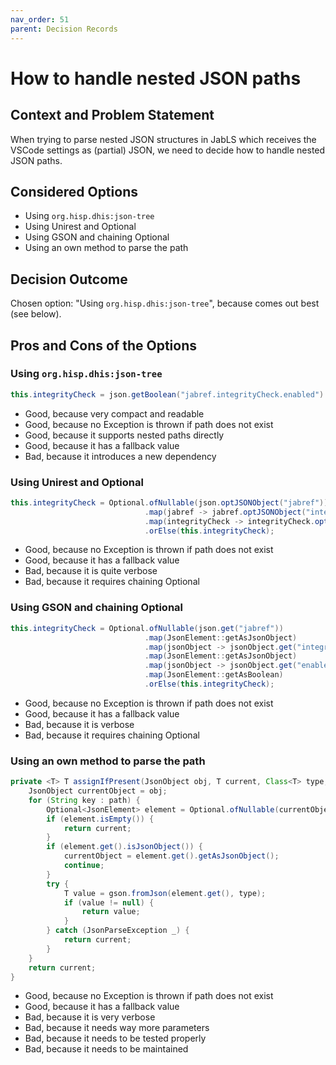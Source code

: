 ```yaml
---
nav_order: 51
parent: Decision Records
---
```

<!-- markdownlint-disable-next-line MD025 -->
# How to handle nested JSON paths

## Context and Problem Statement

When trying to parse nested JSON structures in JabLS which receives the VSCode settings as (partial) JSON, we need to decide how to handle nested JSON paths.

## Considered Options

* Using `org.hisp.dhis:json-tree`
* Using Unirest and Optional
* Using GSON and chaining Optional
* Using an own method to parse the path

## Decision Outcome

Chosen option: "Using `org.hisp.dhis:json-tree`", because comes out best (see below).

<!-- This is an optional element. Feel free to remove. -->
## Pros and Cons of the Options

### Using `org.hisp.dhis:json-tree`

```java
this.integrityCheck = json.getBoolean("jabref.integrityCheck.enabled").booleanValue(this.integrityCheck);
```

* Good, because very compact and readable
* Good, because no Exception is thrown if path does not exist
* Good, because it supports nested paths directly
* Good, because it has a fallback value
* Bad, because it introduces a new dependency

### Using Unirest and Optional

```java
this.integrityCheck = Optional.ofNullable(json.optJSONObject("jabref"))
                              .map(jabref -> jabref.optJSONObject("integrityCheck"))
                              .map(integrityCheck -> integrityCheck.optBoolean("enabled", this.integrityCheck))
                              .orElse(this.integrityCheck);
```

* Good, because no Exception is thrown if path does not exist
* Good, because it has a fallback value
* Bad, because it is quite verbose
* Bad, because it requires chaining Optional

### Using GSON and chaining Optional

```java
this.integrityCheck = Optional.ofNullable(json.get("jabref"))
                              .map(JsonElement::getAsJsonObject)
                              .map(jsonObject -> jsonObject.get("integrityCheck"))
                              .map(JsonElement::getAsJsonObject)
                              .map(jsonObject -> jsonObject.get("enabled"))
                              .map(JsonElement::getAsBoolean)
                              .orElse(this.integrityCheck);
```

* Good, because no Exception is thrown if path does not exist
* Good, because it has a fallback value
* Bad, because it is verbose
* Bad, because it requires chaining Optional

### Using an own method to parse the path

```java
private <T> T assignIfPresent(JsonObject obj, T current, Class<T> type, String... path) {
    JsonObject currentObject = obj;
    for (String key : path) {
        Optional<JsonElement> element = Optional.ofNullable(currentObject.get(key));
        if (element.isEmpty()) {
            return current;
        }
        if (element.get().isJsonObject()) {
            currentObject = element.get().getAsJsonObject();
            continue;
        }
        try {
            T value = gson.fromJson(element.get(), type);
            if (value != null) {
                return value;
            }
        } catch (JsonParseException _) {
            return current;
        }
    }
    return current;
}
```

* Good, because no Exception is thrown if path does not exist
* Good, because it has a fallback value
* Bad, because it is very verbose
* Bad, because it needs way more parameters
* Bad, because it needs to be tested properly
* Bad, because it needs to be maintained
